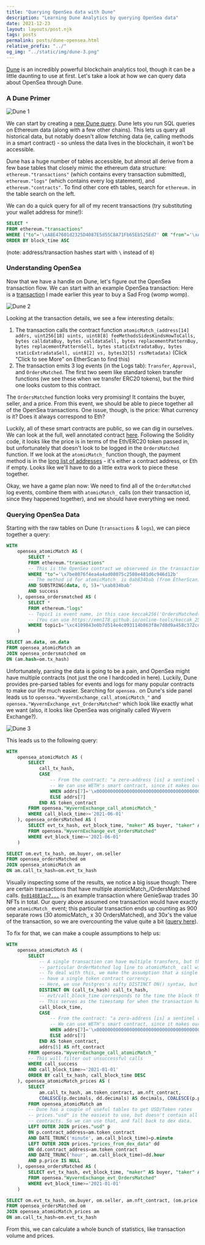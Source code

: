 ```yaml
---
title: "Querying OpenSea data with Dune"
description: "Learning Dune Analytics by querying OpenSea data"
date: 2021-12-23
layout: layouts/post.njk
tags: posts
permalink: posts/dune-opensea.html
relative_prefix: "../"
og_img: "../static/img/dune-3.png"
---
```


[Dune](https://dune.xyz/) is an incredibly powerful blockchain analytics tool, though it can be a little daunting to use at first. Let's take a look at how we can query data about OpenSea through Dune.

### A Dune Primer

![Dune 1](../static/img/dune-1.png)

We can start by creating a [new Dune query](https://dune.xyz/queries). Dune lets you run SQL queries on Ethereum data (along with a few other chains). This lets us query all historical data, but notably doesn't allow fetching data (ie, calling methods in a smart contract) - so unless the data lives in the blockchain, it won't be accessible.

Dune has a huge number of tables accessible, but almost all derive from a few base tables that closely mimic the ethereum data structure: `ethereum."transactions"` (which contains every transaction submitted), `ethereum."logs"` (which contains every log statement), and `ethereum."contracts"`. To find other core eth tables, search for `ethereum.` in the table search on the left.

We can do a quick query for all of my recent transactions (try substituting your wallet address for mine!):
``` sql
SELECT *
FROM ethereum."transactions"
WHERE ("to"='\xA8E47601d2325D4087E5d55C8A71Fb65Eb525Ed7' OR "from"='\xA8E47601d2325D4087E5d55C8A71Fb65Eb525Ed7')
ORDER BY block_time ASC
```
(note: address/transaction hashes start with `\` instead of `0`)

### Understanding OpenSea

Now that we have a handle on Dune, let's figure out the OpenSea transaction flow. We can start with an example OpenSea transaction: Here is a [transaction](https://etherscan.io/tx/0xe4f1291b040aa108eec4f79dd5db751174c23b040a71ced2597bdf3170c9c282) I made earlier this year to buy a Sad Frog (womp womp).

![Dune 2](../static/img/dune-2.png)

Looking at the transaction details, we see a few interesting details:
1. The transaction calls the contract function `atomicMatch_(address[14] addrs, uint256[18] uints, uint8[8] feeMethodsSidesKindsHowToCalls, bytes calldataBuy, bytes calldataSell, bytes replacementPatternBuy, bytes replacementPatternSell, bytes staticExtradataBuy, bytes staticExtradataSell, uint8[2] vs, bytes32[5] rssMetadata)` (Click "Click to see More" on EtherScan to find this)
2. The transaction emits 3 log events (in the Logs tab): `Transfer`, `Approval`, and `OrdersMatched`. The first two seem like standard token transfer functions (we see these when we transfer ERC20 tokens), but the third one looks custom to this contract.

The `OrdersMatched` function looks very promising! It contains the buyer, seller, and a price. From this event, we should be able to piece together all of the OpenSea transactions. One issue, though, is the price: What currency is it? Does it always correspond to Eth?

Luckily, all of these smart contracts are public, so we can dig in ourselves. We can look at the full, well annotated contract [here](https://github.com/alex-x-crypto/OpenSea-Doc/blob/master/contracts/WyvernExchange.sol). Following the Solidity code, it looks like the price is in terms of the Eth/ERC20 token passed in, but unfortunately that doesn't look to be logged in the `OrdersMatched` function. If we look at the `atomicMatch_` function though, the payment method is in the [long list of addresses](https://github.com/alex-x-crypto/OpenSea-Doc/blob/master/contracts/WyvernExchange.sol#L464-L465) - it's either a contract address, or Eth if empty. Looks like we'll have to do a little extra work to piece these together.

Okay, we have a game plan now: We need to find all of the `OrdersMatched` log events, combine them with `atomicMatch_` calls (on their transaction id, since they happened together), and we should have everything we need.

### Querying OpenSea Data

Starting with the raw tables on Dune (`transactions` & `logs`), we can piece together a query:

``` sql
WITH
    opensea_atomicMatch AS (
        SELECT *
        FROM ethereum."transactions"
        -- This is the OpenSea contract we observeed in the transaction above
        WHERE "to"='\x7be8076f4ea4a4ad08075c2508e481d6c946d12b'
        -- The method id for atomicMatch_ is 0ab834bab (from EtherScan)
        AND SUBSTRING(data, 0, 5)='\xab834bab'
        AND success
    ), opensea_ordersmatched AS (
        SELECT *
        FROM ethereum."logs"
        -- Topic1 is event name, in this case keccak256('OrdersMatched(bytes32,bytes32,address,address,uint256,bytes32)')
        -- (You can use https://emn178.github.io/online-tools/keccak_256.html to calculate it)
        WHERE topic1='\xc4109843e0b7d514e4c093114b863f8e7d8d9a458c372cd51bfe526b588006c9'
    )

SELECT am.data, om.data
FROM opensea_atomicMatch am
JOIN opensea_ordersmatched om
ON (am.hash=om.tx_hash)
```

Unfortunately, parsing the data is going to be a pain, and OpenSea might have multiple contracts (not just the one I hardcoded in here). Luckily, Dune provides pre-parsed tables for events and logs for many popular contracts to make our life much easier. Searching for `opensea.` on Dune's side panel leads us to `opensea."WyvernExchange_call_atomicMatch_"` and `opensea."WyvernExchange_evt_OrdersMatched"` which look like exactly what we want (also, it looks like OpenSea was originally called Wyvern Exchange?).

![Dune 3](../static/img/dune-3.png)

This leads us to the following query:
``` sql
WITH
    opensea_atomicMatch AS (
        SELECT
            call_tx_hash,
            CASE
                -- From the contract: "a zero-address [is] a sentinel value for Ether"
                -- We can use WETH's smart contract, since it makes our queries a little easier below
                WHEN addrs[7]='\x0000000000000000000000000000000000000000' THEN '\xc02aaa39b223fe8d0a0e5c4f27ead9083c756cc2'
                ELSE addrs[7]
            END AS token_contract
        FROM opensea."WyvernExchange_call_atomicMatch_"
        WHERE call_block_time>='2021-06-01'
    ), opensea_ordersMatched AS (
        SELECT evt_tx_hash, evt_block_time, "maker" AS buyer, "taker" AS seller, "price"
        FROM opensea."WyvernExchange_evt_OrdersMatched"
        WHERE evt_block_time>='2021-06-01'
    )

SELECT om.evt_tx_hash, om.buyer, om.seller
FROM opensea_ordersMatched om
JOIN opensea_atomicMatch am
ON am.call_tx_hash=om.evt_tx_hash
```

Visually inspecting some of the results, we notice a big issue though: There are certain transactions that have multiple atomicMatch_/OrdersMatched calls. [`0x014881ac7...`](https://etherscan.io/tx/0x014881ac74c9624420ae3438aa0fda93d79d66a6a0eb720805cf3927fb10dbff) is an example transaction where GenieSwap trades 30 NFTs in total. Our query above assumed one transaction would have exactly one `atomicMatch_` event; this particular transaction ends up counting as 900 separate rows (30 atomicMatch_ x 30 OrdersMatched), and 30x's the value of the transaction, so we are overcounting the value quite a bit ([query here](https://dune.xyz/queries/312088)).


To fix for that, we can make a couple assumptions to help us:
``` sql
WITH
    opensea_atomicMatch AS (
        SELECT
            -- A single transaction can have multiple transfers, but there is no way to correlate a
            -- particular OrderMatched log line to atomicMatch_ call within the tx.
            -- To deal with this, we make the assumption that a single transaction (of multiple orders) will only
            -- have a single token contract currency.
            -- Here, we use Postgres's nifty DISTINCT ON() syntax, but we could accomplish the same with a GROUP BY
            DISTINCT ON (call_tx_hash) call_tx_hash,
            -- evt/call_block_time corresponds to the time the block that processed this request was mined.
            -- This serves as the timestamp for when the transaction happened.
            call_block_time,
            CASE
                -- From the contract: "a zero-address [is] a sentinel value for Ether"
                -- We can use WETH's smart contract, since it makes our queries a little easier below
                WHEN addrs[7]='\x0000000000000000000000000000000000000000' THEN '\xc02aaa39b223fe8d0a0e5c4f27ead9083c756cc2'
                ELSE addrs[7]
            END AS token_contract,
            addrs[5] AS nft_contract
        FROM opensea."WyvernExchange_call_atomicMatch_"
        -- This will filter out unsuccessful calls
        WHERE call_success
        AND call_block_time>='2021-01-01'
        ORDER BY call_tx_hash, call_block_time DESC
    ), opensea_atomicMatch_prices AS (
        SELECT
            am.call_tx_hash, am.token_contract, am.nft_contract,
            COALESCE(p.decimals, dd.decimals) AS decimals, COALESCE(p.price, dd.median_price) AS price
        FROM opensea_atomicMatch am
        -- Dune has a couple of useful tables to get USD/Token rates
        -- prices."usd" is the easiest to use, but doesn't contain all
        -- contracts. So we can use that, and fall back to dex data.
        LEFT OUTER JOIN prices."usd" p
        ON p.contract_address=am.token_contract
        AND DATE_TRUNC('minute', am.call_block_time)=p.minute
        LEFT OUTER JOIN prices."prices_from_dex_data" dd
        ON dd.contract_address=am.token_contract
        AND DATE_TRUNC('hour', am.call_block_time)=dd.hour
        AND p.price IS NULL
    ), opensea_ordersMatched AS (
        SELECT evt_tx_hash, evt_block_time, "maker" AS buyer, "taker" AS seller, "price"
        FROM opensea."WyvernExchange_evt_OrdersMatched"
        WHERE evt_block_time>='2021-01-01'
    )

SELECT om.evt_tx_hash, om.buyer, om.seller, am.nft_contract, (om.price / 10^am.decimals) * am.price AS price_usd
FROM opensea_ordersMatched om
JOIN opensea_atomicMatch_prices am
ON am.call_tx_hash=om.evt_tx_hash
```

From this, we can calculate a whole bunch of statistics, like transaction volume and prices.
